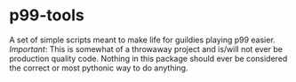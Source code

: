 # p99-tools
A set of simple scripts meant to make life for guildies playing p99 easier.
*Important*: This is somewhat of a throwaway project and is/will not ever be production quality code. Nothing in this package should ever be considered the correct or most pythonic way to do anything.
